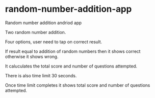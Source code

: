 # random-number-addition-app
Random number addition andriod app


Two random number addition. 

Four options, user need to tap on correct result.

If result equal to addition of random numbers then it shows correct otherwise it shows wrong.

It caluculates the total score and number of questions attempted.

There is also time limit 30 seconds.

Once time limit completes it shows total score and number of questions attempted.
